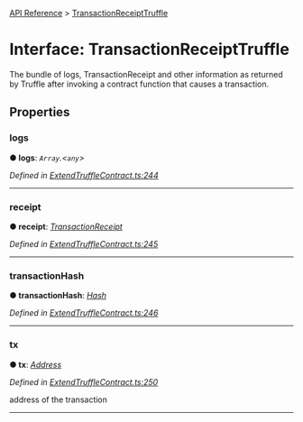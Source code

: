 [API Reference](../README.md) > [TransactionReceiptTruffle](../interfaces/TransactionReceiptTruffle.md)



# Interface: TransactionReceiptTruffle


The bundle of logs, TransactionReceipt and other information as returned by Truffle after invoking a contract function that causes a transaction.


## Properties
<a id="logs"></a>

###  logs

**●  logs**:  *`Array`.<`any`>* 

*Defined in [ExtendTruffleContract.ts:244](https://github.com/daostack/arc.js/blob/61e5f90/lib/ExtendTruffleContract.ts#L244)*





___

<a id="receipt"></a>

###  receipt

**●  receipt**:  *[TransactionReceipt](TransactionReceipt.md)* 

*Defined in [ExtendTruffleContract.ts:245](https://github.com/daostack/arc.js/blob/61e5f90/lib/ExtendTruffleContract.ts#L245)*





___

<a id="transactionHash"></a>

###  transactionHash

**●  transactionHash**:  *[Hash](../#Hash)* 

*Defined in [ExtendTruffleContract.ts:246](https://github.com/daostack/arc.js/blob/61e5f90/lib/ExtendTruffleContract.ts#L246)*





___

<a id="tx"></a>

###  tx

**●  tx**:  *[Address](../#Address)* 

*Defined in [ExtendTruffleContract.ts:250](https://github.com/daostack/arc.js/blob/61e5f90/lib/ExtendTruffleContract.ts#L250)*



address of the transaction




___


